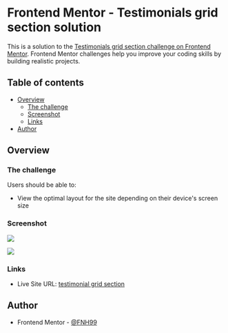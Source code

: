 # Frontend Mentor - Testimonials grid section solution

This is a solution to the [Testimonials grid section challenge on Frontend Mentor](https://www.frontendmentor.io/challenges/testimonials-grid-section-Nnw6J7Un7). Frontend Mentor challenges help you improve your coding skills by building realistic projects. 

## Table of contents

- [Overview](#overview)
  - [The challenge](#the-challenge)
  - [Screenshot](#screenshot)
  - [Links](#links)
- [Author](#author)


## Overview

### The challenge

Users should be able to:

- View the optimal layout for the site depending on their device's screen size

### Screenshot

![](https://github.com/FNH99/testimonials-grid-section-main/blob/main/images/screenshot-desktop.png)

![](https://github.com/FNH99/testimonials-grid-section-main/blob/main/images/screenshot-mobile.png)

### Links

- Live Site URL: [testimonial grid section](https://testimonials-grid-section-main-theta-tawny.vercel.app/)

## Author

- Frontend Mentor - [@FNH99](https://www.frontendmentor.io/profile/FNH99)